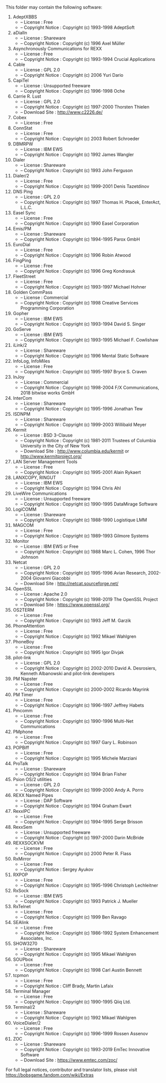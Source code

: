 ﻿This folder may contain the following software:

1. AdeptXBBS
   - – License : Free
   - – Copyright Notice : Copyright (c) 1993-1998 AdeptSoft
2. aDialIn
   - – License : Shareware
   - – Copyright Notice : Copyright (c) 1996 Axel Müller
3. Asynchronously Communications for REXX
   - – License : Free
   - – Copyright Notice : Copyright (c) 1993-1994 Crucial Applications
4. Cable
   - – License : GPL 2.0
   - – Copyright Notice : Copyright (c) 2006 Yuri Dario
5. CapiTel
   - – License : Unsupported freeware
   - – Copyright Notice : Copyright (c) 1996-1998 Oche
6. Carrie R. Lust
   - – License : GPL 2.0
   - – Copyright Notice : Copyright (c) 1997-2000 Thorsten Thielen
   - – Download Site : http://www.c2226.de/
7. Cobex
   - – License : Free
8. ConnStat
   - – License : Free
   - – Copyright Notice : Copyright (c) 2003 Robert Schroeder
9. DBMRPW
   - – License : IBM EWS
   - – Copyright Notice : Copyright (c) 1992 James Wangler
10. Dialer
    - – License : Shareware
    - – Copyright Notice : Copyright (c) 1993 John Ferguson
11. Dialer/2
    - – License : Free
    - – Copyright Notice : Copyright (c) 1999-2001 Denis Tazetdinov
12. DNS Ping
    - – License : GPL 2.0
    - – Copyright Notice : Copyright (c) 1997 Thomas H. Ptacek, EnterAct, L.L.C.
13. Easel Sync
    - – License : Free
    - – Copyright Notice : Copyright (c) 1990 Easel Corporation
14. Emis/PM
    - – License : Shareware
    - – Copyright Notice : Copyright (c) 1994-1995 Parox GmbH
15. EuroDial
    - – License : Free
    - – Copyright Notice : Copyright (c) 1996 Robin Atwood
16. FingPing
    - – License : Free
    - – Copyright Notice : Copyright (c) 1996 Greg Kondrasuk
17. FleetStreet
    - – License : Free
    - – Copyright Notice : Copyright (c) 1993-1997 Michael Hohner
18. Golden CommPass
    - – License : Commercial
    - – Copyright Notice : Copyright (c) 1998 Creative Services Programming Corporation
19. Gopher
    - – License : IBM EWS
    - – Copyright Notice : Copyright (c) 1993-1994 David S. Singer
20. GoServe
    - – License : IBM EWS
    - – Copyright Notice : Copyright (c) 1993-1995 Michael F. Cowlishaw
21. iLink/2
    - – License : Shareware
    - – Copyright Notice : Copyright (c) 1996 Mental Static Software
22. InfoLog, InfoMiles
    - – License : Free
    - – Copyright Notice : Copyright (c) 1995-1997 Bryce S. Craven
23. InJoy
    - – License : Commercial
    - – Copyright Notice : Copyright (c) 1998-2004 F/X Communications, 2018 bitwise works GmbH
24. InterCom
    - – License : Shareware
    - – Copyright Notice : Copyright (c) 1995-1996 Jonathan Tew
25. ISDNPM
    - – License : Shareware
    - – Copyright Notice : Copyright (c) 1999-2003 Willibald Meyer
26. Kermit
    - – License : BSD 3-Clause
    - – Copyright Notice : Copyright (c) 1981-2011 Trustees of Columbia University in the City of New York
    - – Download Site : http://www.columbia.edu/kermit or http://www.kermitproject.org/
27. LAN Server Management Tools
    - – License : Free
    - – Copyright Notice : Copyright (c) 1995-2001 Alain Rykaert
28. LANXCOPY, RINGUT
    - – License : IBM EWS
    - – Copyright Notice : Copyright (c) 1994 Chris Ahl
29. LiveWire Communications
    - – License : Unsupported freeware
    - – Copyright Notice : Copyright (c) 1990-1995 DataMirage Software
30. LogiCOMM
    - – License : Shareware
    - – Copyright Notice : Copyright (c) 1988-1990 Logistique LMM
31. MAGCOM
    - – License : Free
    - – Copyright Notice : Copyright (c) 1989-1993 Gilmore Systems
32. Monitor
    - – License : IBM EWS or Free
    - – Copyright Notice : Copyright (c) 1988 Marc L. Cohen, 1996 Thor Johnson
33. Netcat
    - – License : GPL 2.0
    - – Copyright Notice : Copyright (c) 1995-1996 Avian Research, 2002-2004 Giovanni Giacobbi
    - – Download Site : http://netcat.sourceforge.net/
34. OpenSSL
    - – License : Apache 2.0
    - – Copyright Notice : Copyright (c) 1998-2019 The OpenSSL Project
    - – Download Site : https://www.openssl.org/
35. OS2TERM
    - – License : Free
    - – Copyright Notice : Copyright (c) 1993 Jeff M. Garzik
36. PhoneAttention
    - – License : Free
    - – Copyright Notice : Copyright (c) 1992 Mikael Wahlgren
37. PhoneBoy
    - – License : Free
    - – Copyright Notice : Copyright (c) 1995 Igor Divjak
38. pilot-link
    - – License : GPL 2.0
    - – Copyright Notice : Copyright (c) 2002-2010 David A. Desrosiers, Kenneth Albanowski and pilot-link developers
39. PM Napster
    - – License : Free
    - – Copyright Notice : Copyright (c) 2000-2002 Ricardo Mayrink
40. PM Timer
    - – License : Free
    - – Copyright Notice : Copyright (c) 1996-1997 Jeffrey Habets
41. Pmcomm
    - – License : Free
    - – Copyright Notice : Copyright (c) 1990-1996 Multi-Net Communications
42. PMphone
    - – License : Free
    - – Copyright Notice : Copyright (c) 1997 Gary L. Robinson
43. POPBiff
    - – License : Free
    - – Copyright Notice : Copyright (c) 1995 Michele Marziani
44. ProTalk
    - – License : Shareware
    - – Copyright Notice : Copyright (c) 1994 Brian Fisher
45. Psion OS/2 utilities
    - – License : GPL 2.0
    - – Copyright Notice : Copyright (c) 1999-2000 Andy A. Porro
46. REXX Named Pipes
    - – License : DAP Software
    - – Copyright Notice : Copyright (c) 1994 Graham Ewart
47. RexxIPC
    - – License : Free
    - – Copyright Notice : Copyright (c) 1994-1995 Serge Brisson
48. RexxSem
    - – License : Unsupported freeware
    - – Copyright Notice : Copyright (c) 1997-2000 Darin McBride
49. REXXSOCKVM
    - – License : Free
    - – Copyright Notice : Copyright (c) 2000 Peter R. Flass
50. RxMirror
    - – License : Free
    - – Copyright Notice : Sergey Ayukov
51. RXPOP
    - – License : Free
    - – Copyright Notice : Copyright (c) 1995-1996 Christoph Lechleitner
52. RxSock
    - – License : IBM EWS
    - – Copyright Notice : Copyright (c) 1993 Patrick J. Mueller
53. RxTelnet
    - – License : Free
    - – Copyright Notice : Copyright (c) 1999 Ben Ravago
54. SEAlink
    - – License : Free
    - – Copyright Notice : Copyright (c) 1986-1992 System Enhancement Associates, Inc.
55. SHOW3270
    - – License : Shareware
    - – Copyright Notice : Copyright (c) 1995 Mikael Wahlgren
56. SOUPbox
    - – License : Free
    - – Copyright Notice : Copyright (c) 1998 Carl Austin Bennett
57. tcpmon
    - – License : Free
    - – Copyright Notice : Cliff Brady, Martin Lafaix
58. Terminal Manager
    - – License : Free
    - – Copyright Notice : Copyright (c) 1990-1995 Qiiq Ltd.
59. Terminal/2
    - – License : Shareware
    - – Copyright Notice : Copyright (c) 1992 Mikael Wahlgren
60. VoiceDialer/2
    - – License : Free
    - – Copyright Notice : Copyright (c) 1996-1999 Rossen Assenov
61. ZOC
    - – License : Shareware
    - – Copyright Notice : Copyright (c) 1993-2019 EmTec Innovative Software
    - – Download Site : https://www.emtec.com/zoc/

For full legal notices, contributor and translator lists, please visit https://bobsgame.fandom.com/wiki/Extras
